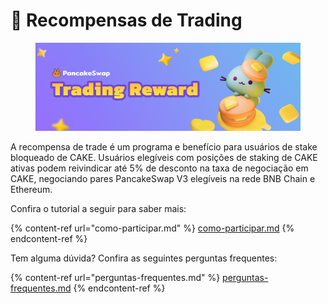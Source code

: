 # 🧈 Recompensas de Trading

<figure><img src="../../.gitbook/assets/image.png" alt=""><figcaption></figcaption></figure>

A recompensa de trade é um programa e benefício para usuários de stake bloqueado de CAKE. Usuários elegíveis com posições de staking de CAKE ativas podem reivindicar até 5% de desconto na taxa de negociação em CAKE, negociando pares PancakeSwap V3 elegíveis na rede BNB Chain e Ethereum.&#x20;

Confira o tutorial a seguir para saber mais:

{% content-ref url="como-participar.md" %}
[como-participar.md](como-participar.md)
{% endcontent-ref %}

Tem alguma dúvida? Confira as seguintes perguntas frequentes:

{% content-ref url="perguntas-frequentes.md" %}
[perguntas-frequentes.md](perguntas-frequentes.md)
{% endcontent-ref %}


